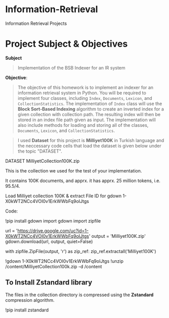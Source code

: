 # Information-Retrieval
Information Retrieval Projects
# Project Subject & Objectives 

**Subject**

> Implementation of the BSB Indexer for an IR system

**Objective**:

> The objective of this homework is to implement an indexer for an information retrieval system in Python. You will be required to implement four classes, including `Index`, `Documents`, `Lexicon`, and `CollectionStatistics`. The implementation of `Index` class will use the **Block Sort-Based Indexing** algorithm to create an inverted index for a given collection with collection path. The resulting index will then be stored in an index file path given as input. The implementation will also include methods for loading and storing all of the classes, `Documents`, `Lexicon`, and `CollectionStatistics`.

> I used **Dataset** for this project is **Milliyet100K** in Turkish language and the neccessary code cells that load the dataset is given below under the topic "DATASET".

DATASET
MilliyetCollection100K.zip

This is the collection we used for the test of your implementation.

It contains 100K documents, and apprx. it has apprx. 25 million tokens, i.e. 95.5/4.

Load Milliyet collection 100K & extract
File ID for gdown
1-X0kWT2NCc4VOI0v1ErkWWbFq9oIJtgs

Code:

!pip install gdown
import gdown
import zipfile

url = 'https://drive.google.com/uc?id=1-X0kWT2NCc4VOI0v1ErkWWbFq9oIJtgs'
output = 'Milliyet100K.zip'
gdown.download(url, output, quiet=False)

with zipfile.ZipFile(output, 'r') as zip_ref:
    zip_ref.extractall('Milliyet100K')
    
!gdown 1-X0kWT2NCc4VOI0v1ErkWWbFq9oIJtgs
!unzip /content/MilliyetCollection100k.zip -d /content

## To Install Zstandard library
The files in the collection directory is compressed using the **Zstandard** compression algorithm.

!pip install zstandard



